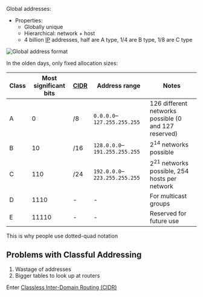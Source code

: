 Global addresses:
- Properties:
	- Globally unique
	- Hierarchical: network + host
	- 4 billion [IP](IP/IP.md) addresses, half are A type, 1/4 are B type, 1/8 are C type

![Global address format](img/global-address-format.png)

In the olden days, only fixed allocation sizes:

| Class | Most significant bits | [CIDR](IP/CIDR.md) | Address range | Notes |
| ---- | ---- | ---- | ---- | ---- |
| A | 0 | /8 | `0.0.0.0`–`127.255.255.255` | 126 different networks possible (0 and 127 reserved) |
| B | 10 | /16 | `128.0.0.0`–`191.255.255.255` | $2^{14}$ networks possible |
| C | 110 | /24 | `192.0.0.0`–`223.255.255.255` | $2^{21}$ networks possible, 254 hosts per network |
| D | 1110 | - | - | For multicast groups |
| E | 11110 | - | - | Reserved for future use |

This is why people use dotted-quad notation

## Problems with Classful Addressing

1. Wastage of addresses
2. Bigger tables to look up at routers

Enter [Classless Inter-Domain Routing (CIDR)](IP/CIDR.md)

